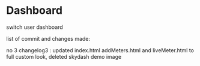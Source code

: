 # Dashboard
 switch user dashboard

 list of commit and changes made:

 no 3 changelog3 : updated index.html addMeters.html and liveMeter.html to full custom look, deleted skydash demo image